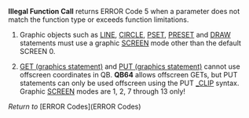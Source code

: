 **Illegal Function Call** returns ERROR Code 5 when a parameter does not match the function type or exceeds function limitations.


1) Graphic objects such as [LINE](LINE), [CIRCLE](CIRCLE), [PSET](PSET), [PRESET](PRESET) and [DRAW](DRAW) statements must use a graphic [SCREEN](SCREEN) mode other than the default SCREEN 0.

2) [GET (graphics statement)](GET (graphics statement)) and [PUT (graphics statement)](PUT (graphics statement)) cannot use offscreen coordinates in QB. **QB64** allows offscreen GETs, but PUT statements can only be used offscreen using the PUT [_CLIP](_CLIP) syntax. Graphic [SCREEN](SCREEN) modes are 1, 2, 7 through 13 only!


*Return to* [ERROR Codes](ERROR Codes)




